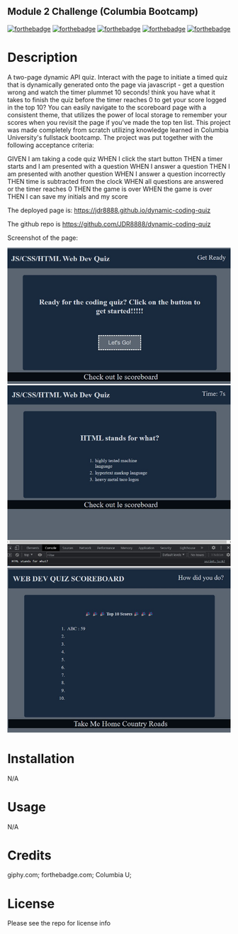 ## Module 2 Challenge (Columbia Bootcamp)
[![forthebadge](https://forthebadge.com/images/badges/uses-html.svg)](https://forthebadge.com) [![forthebadge](https://forthebadge.com/images/badges/uses-css.svg)](https://forthebadge.com) [![forthebadge](https://forthebadge.com/images/badges/uses-js.svg)](https://forthebadge.com) [![forthebadge](https://forthebadge.com/images/badges/gluten-free.svg)](https://forthebadge.com) [![forthebadge](https://forthebadge.com/images/badges/uses-badges.svg)](https://forthebadge.com)

# Description
A two-page dynamic API quiz. Interact with the page to initiate a timed quiz that is dynamically generated onto the page via javascript - get a question wrong and watch the timer plummet 10 seconds! think you have what it takes to finish the quiz before the timer reaches 0 to get your score logged in the top 10? You can easily navigate to the scoreboard page with a consistent theme, that utilizes the power of local storage to remember your scores when you revisit the page if you've made the top ten list. 
This project was made completely from scratch utilizing knowledge learned in Columbia University's fullstack bootcamp. The project was put together with the following acceptance criteria:

GIVEN I am taking a code quiz
WHEN I click the start button
THEN a timer starts and I am presented with a question
WHEN I answer a question
THEN I am presented with another question
WHEN I answer a question incorrectly
THEN time is subtracted from the clock
WHEN all questions are answered or the timer reaches 0
THEN the game is over
WHEN the game is over
THEN I can save my initials and my score

The deployed page is: https://jdr8888.github.io/dynamic-coding-quiz


The github repo is https://github.com/JDR8888/dynamic-coding-quiz

Screenshot of the page:

![screenshot of project](/assets/screenshot-1.jpg)
![screenshot of project](/assets/screenshot-2.jpg)
![screenshot of project](/assets/screenshot-3.jpg)


# Installation
N/A
# Usage
N/A
# Credits
giphy.com; forthebadge.com; Columbia U;
# License
Please see the repo for license info
